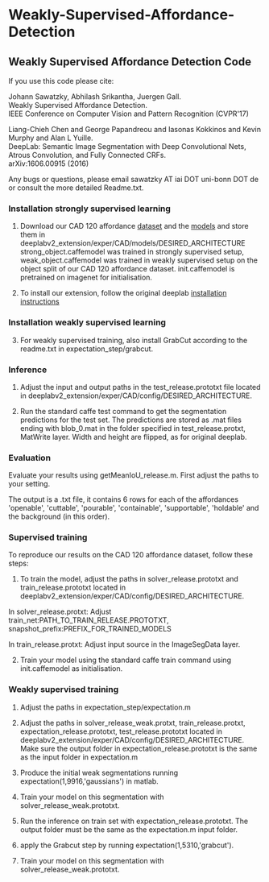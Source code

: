 # Weakly-Supervised-Affordance-Detection

## Weakly Supervised Affordance Detection Code
If you use this code please cite:  

Johann Sawatzky, Abhilash Srikantha, Juergen Gall.  
Weakly Supervised Affordance Detection.  
IEEE Conference on Computer Vision and Pattern Recognition (CVPR'17)  


Liang-Chieh Chen and George Papandreou and Iasonas Kokkinos and Kevin Murphy and Alan L Yuille.  
DeepLab: Semantic Image Segmentation with Deep Convolutional Nets, Atrous Convolution, and Fully Connected CRFs.  
arXiv:1606.00915 (2016)  

Any bugs or questions, please email sawatzky AT iai DOT uni-bonn DOT de or consult the more detailed Readme.txt.  

### Installation strongly supervised learning

1. Download our CAD 120 affordance <a href="http://doi.org/10.5281/zenodo.495570">dataset</a> and the <a href="https://drive.google.com/drive/folders/0B_UStGLO8ul3enBlQUdLcFFmQjA?usp=sharing">models</a> and store them in deeplabv2_extension/exper/CAD/models/DESIRED_ARCHITECTURE    
strong_object.caffemodel was trained in strongly supervised setup, weak_object.caffemodel was trained in weakly supervised setup on the object split of our CAD 120 affordance dataset. init.caffemodel is pretrained on imagenet for initialisation.

2. To install our extension, follow the original deeplab <a href="https://bitbucket.org/aquariusjay/deeplab-public-ver2">installation instructions</a>


### Installation weakly supervised learning

3. For weakly supervised training, also install GrabCut according to the readme.txt in expectation_step/grabcut.

### Inference

1. Adjust the input and output paths in the test_release.prototxt file located in deeplabv2_extension/exper/CAD/config/DESIRED_ARCHITECTURE.   

2. Run the standard caffe test command to get the segmentation predictions for the test set. The predictions are stored as .mat files ending with blob_0.mat in the folder specified in test_release.protxt, MatWrite layer. Width and height are flipped, as for original deeplab.

### Evaluation

Evaluate your results using getMeanIoU_release.m. First adjust the paths to your setting. 

The output is a .txt file, it contains 6 rows for each of the affordances 'openable', 'cuttable', 'pourable', 'containable', 'supportable', 'holdable' and the background (in this order).

### Supervised training

To reproduce our results on the CAD 120 affordance dataset, follow these steps:

1. To train the model, adjust the paths in solver_release.prototxt and train_release.prototxt located in deeplabv2_extension/exper/CAD/config/DESIRED_ARCHITECTURE. 

In solver_release.protxt: Adjust train_net:PATH_TO_TRAIN_RELEASE.PROTOTXT, snapshot_prefix:PREFIX_FOR_TRAINED_MODELS

In train_release.protxt: Adjust input source in the ImageSegData layer.

2. Train your model using the standard caffe train command using init.caffemodel as initialisation.

### Weakly supervised training

1. Adjust the paths in expectation_step/expectation.m  

2. Adjust the paths in solver_release_weak.protxt, train_release.protxt, expectation_release.prototxt, test_release.prototxt located in deeplabv2_extension/exper/CAD/config/DESIRED_ARCHITECTURE.  
Make sure the output folder in expectation_release.prototxt is the same as the input folder in expectation.m

3. Produce the initial weak segmentations running expectation(1,9916,'gaussians') in matlab. 

4. Train your model on this segmentation with solver_release_weak.prototxt.

5. Run the inference on train set with expectation_release.prototxt. The output folder must be the same as the expectation.m input folder.

6. apply the Grabcut step by running expectation(1,5310,'grabcut'). 

7. Train your model on this segmentation with solver_release_weak.prototxt.
